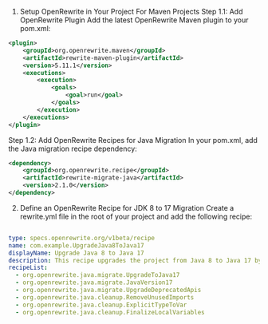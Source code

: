 1. Setup OpenRewrite in Your Project
For Maven Projects
Step 1.1: Add OpenRewrite Plugin
Add the latest OpenRewrite Maven plugin to your pom.xml:

```xml
<plugin>
    <groupId>org.openrewrite.maven</groupId>
    <artifactId>rewrite-maven-plugin</artifactId>
    <version>5.11.1</version>
    <executions>
        <execution>
            <goals>
                <goal>run</goal>
            </goals>
        </execution>
    </executions>
</plugin>
```

Step 1.2: Add OpenRewrite Recipes for Java Migration
In your pom.xml, add the Java migration recipe dependency:

```xml
<dependency>
    <groupId>org.openrewrite.recipe</groupId>
    <artifactId>rewrite-migrate-java</artifactId>
    <version>2.1.0</version>
</dependency>
```

2. Define an OpenRewrite Recipe for JDK 8 to 17 Migration
Create a rewrite.yml file in the root of your project and add the following recipe:
```yml

type: specs.openrewrite.org/v1beta/recipe
name: com.example.UpgradeJava8ToJava17
displayName: Upgrade Java 8 to Java 17
description: This recipe upgrades the project from Java 8 to Java 17 by applying necessary migrations.
recipeList:
  - org.openrewrite.java.migrate.UpgradeToJava17
  - org.openrewrite.java.migrate.JavaVersion17
  - org.openrewrite.java.migrate.UpgradeDeprecatedApis
  - org.openrewrite.java.cleanup.RemoveUnusedImports
  - org.openrewrite.java.cleanup.ExplicitTypeToVar
  - org.openrewrite.java.cleanup.FinalizeLocalVariables
```
